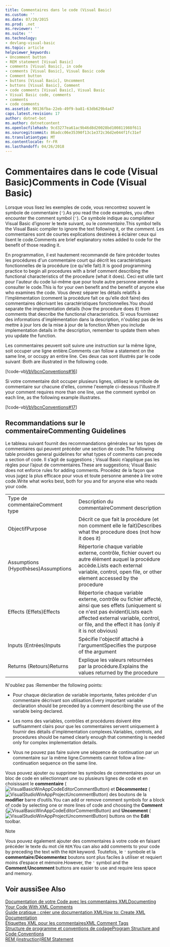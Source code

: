 ```yaml
---
title: Commentaires dans le code (Visual Basic)
ms.custom: ''
ms.date: 07/20/2015
ms.prod: .net
ms.reviewer: ''
ms.suite: ''
ms.technology:
- devlang-visual-basic
ms.topic: article
helpviewer_keywords:
- Uncomment button
- REM statement [Visual Basic]
- comments [Visual Basic], in code
- comments [Visual Basic], Visual Basic code
- Comment button
- buttons [Visual Basic], Uncomment
- buttons [Visual Basic], Comment
- code comments [Visual Basic], Visual Basic
- Visual Basic code, comments
- comments
- code comments
ms.assetid: 90136fba-22eb-49f9-ba81-63db629b4a47
caps.latest.revision: 17
author: dotnet-bot
ms.author: dotnetcontent
ms.openlocfilehash: 9cd3277ea61ac9b46d8d20028bd100811988f611
ms.sourcegitcommit: 86adcc06e35390f13c1e372c36d2e044f1fc31ef
ms.translationtype: MT
ms.contentlocale: fr-FR
ms.lasthandoff: 04/26/2018
---
```

# <a name="comments-in-code-visual-basic"></a><span data-ttu-id="0ab33-102">Commentaires dans le code (Visual Basic)</span><span class="sxs-lookup"><span data-stu-id="0ab33-102">Comments in Code (Visual Basic)</span></span>
<span data-ttu-id="0ab33-103">Lorsque vous lisez les exemples de code, vous rencontrez souvent le symbole de commentaire (`'`).</span><span class="sxs-lookup"><span data-stu-id="0ab33-103">As you read the code examples, you often encounter the comment symbol (`'`).</span></span> <span data-ttu-id="0ab33-104">Ce symbole indique au compilateur Visual Basic d’ignorer le texte suivant, ou le *commentaire*.</span><span class="sxs-lookup"><span data-stu-id="0ab33-104">This symbol tells the Visual Basic compiler to ignore the text following it, or the *comment*.</span></span> <span data-ttu-id="0ab33-105">Les commentaires sont de courtes explications destinées à éclairer ceux qui lisent le code.</span><span class="sxs-lookup"><span data-stu-id="0ab33-105">Comments are brief explanatory notes added to code for the benefit of those reading it.</span></span>  
  
 <span data-ttu-id="0ab33-106">En programmation, il est hautement recommandé de faire précéder toutes les procédures d'un commentaire court qui décrit les caractéristiques fonctionnelles de la procédure (ce qu'elle fait).</span><span class="sxs-lookup"><span data-stu-id="0ab33-106">It is good programming practice to begin all procedures with a brief comment describing the functional characteristics of the procedure (what it does).</span></span> <span data-ttu-id="0ab33-107">Ceci est utile tant pour l'auteur du code lui-même que pour toute autre personne amenée à consulter le code.</span><span class="sxs-lookup"><span data-stu-id="0ab33-107">This is for your own benefit and the benefit of anyone else who examines the code.</span></span> <span data-ttu-id="0ab33-108">Vous devez séparer les détails relatifs à l'implémentation (comment la procédure fait ce qu'elle doit faire) des commentaires décrivant les caractéristiques fonctionnelles.</span><span class="sxs-lookup"><span data-stu-id="0ab33-108">You should separate the implementation details (how the procedure does it) from comments that describe the functional characteristics.</span></span> <span data-ttu-id="0ab33-109">Si vous fournissez des informations d'implémentation dans la description, n'oubliez pas de les mettre à jour lors de la mise à jour de la fonction.</span><span class="sxs-lookup"><span data-stu-id="0ab33-109">When you include implementation details in the description, remember to update them when you update the function.</span></span>  
  
 <span data-ttu-id="0ab33-110">Les commentaires peuvent soit suivre une instruction sur la même ligne, soit occuper une ligne entière.</span><span class="sxs-lookup"><span data-stu-id="0ab33-110">Comments can follow a statement on the same line, or occupy an entire line.</span></span> <span data-ttu-id="0ab33-111">Ces deux cas sont illustrés par le code suivant :</span><span class="sxs-lookup"><span data-stu-id="0ab33-111">Both are illustrated in the following code.</span></span>  
  
 [!code-vb[VbVbcnConventions#16](../../../visual-basic/programming-guide/language-features/codesnippet/VisualBasic/comments-in-code_1.vb)]  
  
 <span data-ttu-id="0ab33-112">Si votre commentaire doit occuper plusieurs lignes, utilisez le symbole de commentaire sur chacune d'elles, comme l'exemple ci-dessous l'illustre.</span><span class="sxs-lookup"><span data-stu-id="0ab33-112">If your comment requires more than one line, use the comment symbol on each line, as the following example illustrates.</span></span>  
  
 [!code-vb[VbVbcnConventions#17](../../../visual-basic/programming-guide/language-features/codesnippet/VisualBasic/comments-in-code_2.vb)]  
  
## <a name="commenting-guidelines"></a><span data-ttu-id="0ab33-113">Recommandations sur le commentaire</span><span class="sxs-lookup"><span data-stu-id="0ab33-113">Commenting Guidelines</span></span>  
 <span data-ttu-id="0ab33-114">Le tableau suivant fournit des recommandations générales sur les types de commentaires qui peuvent précéder une section de code.</span><span class="sxs-lookup"><span data-stu-id="0ab33-114">The following table provides general guidelines for what types of comments can precede a section of code.</span></span> <span data-ttu-id="0ab33-115">Il s’agit de suggestions ; Visual Basic n’applique pas les règles pour l’ajout de commentaires.</span><span class="sxs-lookup"><span data-stu-id="0ab33-115">These are suggestions; Visual Basic does not enforce rules for adding comments.</span></span> <span data-ttu-id="0ab33-116">Procédez de la façon que vous jugez la plus efficace pour vous et toute personne amenée à lire votre code.</span><span class="sxs-lookup"><span data-stu-id="0ab33-116">Write what works best, both for you and for anyone else who reads your code.</span></span>  
  
|||  
|---|---|  
|<span data-ttu-id="0ab33-117">Type de commentaire</span><span class="sxs-lookup"><span data-stu-id="0ab33-117">Comment type</span></span>|<span data-ttu-id="0ab33-118">Description du commentaire</span><span class="sxs-lookup"><span data-stu-id="0ab33-118">Comment description</span></span>|  
|<span data-ttu-id="0ab33-119">Objectif</span><span class="sxs-lookup"><span data-stu-id="0ab33-119">Purpose</span></span>|<span data-ttu-id="0ab33-120">Décrit ce que fait la procédure (et non comment elle le fait)</span><span class="sxs-lookup"><span data-stu-id="0ab33-120">Describes what the procedure does (not how it does it)</span></span>|  
|<span data-ttu-id="0ab33-121">Assumptions (Hypothèses)</span><span class="sxs-lookup"><span data-stu-id="0ab33-121">Assumptions</span></span>|<span data-ttu-id="0ab33-122">Répertorie chaque variable externe, contrôle, fichier ouvert ou autre élément auquel la procédure accède.</span><span class="sxs-lookup"><span data-stu-id="0ab33-122">Lists each external variable, control, open file, or other element accessed by the procedure</span></span>|  
|<span data-ttu-id="0ab33-123">Effects (Effets)</span><span class="sxs-lookup"><span data-stu-id="0ab33-123">Effects</span></span>|<span data-ttu-id="0ab33-124">Répertorie chaque variable externe, contrôle ou fichier affecté, ainsi que ses effets (uniquement si ce n'est pas évident)</span><span class="sxs-lookup"><span data-stu-id="0ab33-124">Lists each affected external variable, control, or file, and the effect it has (only if it is not obvious)</span></span>|  
|<span data-ttu-id="0ab33-125">Inputs (Entrées)</span><span class="sxs-lookup"><span data-stu-id="0ab33-125">Inputs</span></span>|<span data-ttu-id="0ab33-126">Spécifie l'objectif attaché à l'argument</span><span class="sxs-lookup"><span data-stu-id="0ab33-126">Specifies the purpose of the argument</span></span>|  
|<span data-ttu-id="0ab33-127">Returns (Retours)</span><span class="sxs-lookup"><span data-stu-id="0ab33-127">Returns</span></span>|<span data-ttu-id="0ab33-128">Explique les valeurs retournées par la procédure.</span><span class="sxs-lookup"><span data-stu-id="0ab33-128">Explains the values returned by the procedure</span></span>|  
  
 <span data-ttu-id="0ab33-129">N'oubliez pas :</span><span class="sxs-lookup"><span data-stu-id="0ab33-129">Remember the following points:</span></span>  
  
-   <span data-ttu-id="0ab33-130">Pour chaque déclaration de variable importante, faites précéder d'un commentaire décrivant son utilisation.</span><span class="sxs-lookup"><span data-stu-id="0ab33-130">Every important variable declaration should be preceded by a comment describing the use of the variable being declared.</span></span>  
  
-   <span data-ttu-id="0ab33-131">Les noms des variables, contrôles et procédures doivent être suffisamment clairs pour que les commentaires servent uniquement à fournir des détails d'implémentation complexes.</span><span class="sxs-lookup"><span data-stu-id="0ab33-131">Variables, controls, and procedures should be named clearly enough that commenting is needed only for complex implementation details.</span></span>  
  
-   <span data-ttu-id="0ab33-132">Vous ne pouvez pas faire suivre une séquence de continuation par un commentaire sur la même ligne.</span><span class="sxs-lookup"><span data-stu-id="0ab33-132">Comments cannot follow a line-continuation sequence on the same line.</span></span>  
  
 <span data-ttu-id="0ab33-133">Vous pouvez ajouter ou supprimer les symboles de commentaires pour un bloc de code en sélectionnant une ou plusieurs lignes de code et en choisissant le **commentaire** (![VisualBasicWinAppCodeEditorCommentButton](../../../visual-basic/programming-guide/program-structure/media/vacommentbutton.gif "vaCommentButton ")) et **Décommentez** (![VisualStudioWinAppProjectUncommentButton](../../../visual-basic/programming-guide/program-structure/media/vauncommentbutton.gif "vaUncommentButton")) des boutons de la **modifier**  barre d’outils.</span><span class="sxs-lookup"><span data-stu-id="0ab33-133">You can add or remove comment symbols for a block of code by selecting one or more lines of code and choosing the **Comment** (![VisualBasicWinAppCodeEditorCommentButton](../../../visual-basic/programming-guide/program-structure/media/vacommentbutton.gif "vaCommentButton")) and **Uncomment** (![VisualStudioWinAppProjectUncommentButton](../../../visual-basic/programming-guide/program-structure/media/vauncommentbutton.gif "vaUncommentButton")) buttons on the **Edit** toolbar.</span></span>  
  
> [!NOTE]
>  <span data-ttu-id="0ab33-134">Vous pouvez également ajouter des commentaires à votre code en faisant précéder le texte du mot clé `REM`.</span><span class="sxs-lookup"><span data-stu-id="0ab33-134">You can also add comments to your code by preceding the text with the `REM` keyword.</span></span> <span data-ttu-id="0ab33-135">Toutefois, le `'` symbole et la **commentaire**/**Décommentez** boutons sont plus faciles à utiliser et requiert moins d’espace et mémoire.</span><span class="sxs-lookup"><span data-stu-id="0ab33-135">However, the `'` symbol and the **Comment**/**Uncomment** buttons are easier to use and require less space and memory.</span></span>  
  
## <a name="see-also"></a><span data-ttu-id="0ab33-136">Voir aussi</span><span class="sxs-lookup"><span data-stu-id="0ab33-136">See Also</span></span>  
 [<span data-ttu-id="0ab33-137">Documentation de votre Code avec les commentaires XML</span><span class="sxs-lookup"><span data-stu-id="0ab33-137">Documenting Your Code With XML Comments</span></span>](http://msdn.microsoft.com/magazine/dd722812.aspx)  
 [<span data-ttu-id="0ab33-138">Guide pratique : créer une documentation XML</span><span class="sxs-lookup"><span data-stu-id="0ab33-138">How to: Create XML Documentation</span></span>](../../../visual-basic/programming-guide/program-structure/how-to-create-xml-documentation.md)  
 [<span data-ttu-id="0ab33-139">Étiquettes XML pour les commentaires</span><span class="sxs-lookup"><span data-stu-id="0ab33-139">XML Comment Tags</span></span>](../../../visual-basic/language-reference/xmldoc/recommended-xml-tags-for-documentation-comments.md)  
 [<span data-ttu-id="0ab33-140">Structure de programme et conventions de codage</span><span class="sxs-lookup"><span data-stu-id="0ab33-140">Program Structure and Code Conventions</span></span>](../../../visual-basic/programming-guide/program-structure/program-structure-and-code-conventions.md)  
 [<span data-ttu-id="0ab33-141">REM (instruction)</span><span class="sxs-lookup"><span data-stu-id="0ab33-141">REM Statement</span></span>](../../../visual-basic/language-reference/statements/rem-statement.md)
